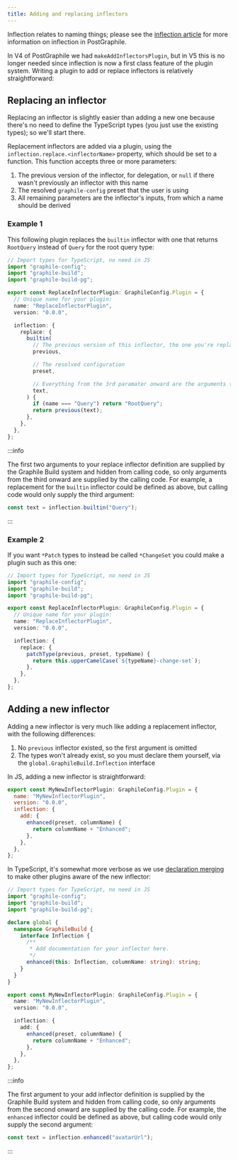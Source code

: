 ```yaml
---
title: Adding and replacing inflectors
---
```


Inflection relates to naming things; please see the [inflection
article](./inflection) for more information on inflection in PostGraphile.

In V4 of PostGraphile we had `makeAddInflectorsPlugin`, but in V5 this is no
longer needed since inflection is now a first class feature of the plugin
system. Writing a plugin to add or replace inflectors is relatively
straightforward:

## Replacing an inflector

Replacing an inflector is slightly easier than adding a new one because there's
no need to define the TypeScript types (you just use the existing types); so
we'll start there.

Replacement inflectors are added via a plugin, using the
`inflection.replace.<inflectorName>` property, which should be set to a
function. This function accepts three or more parameters:

1. The previous version of the inflector, for delegation, or `null` if there wasn't previously an inflector with this name
2. The resolved `graphile-config` preset that the user is using
3. All remaining parameters are the inflector's inputs, from which a name should be derived

### Example 1

This following plugin replaces the `builtin` inflector with one that returns
`RootQuery` instead of `Query` for the root query type:

```ts
// Import types for TypeScript, no need in JS
import "graphile-config";
import "graphile-build";
import "graphile-build-pg";

export const ReplaceInflectorPlugin: GraphileConfig.Plugin = {
  // Unique name for your plugin:
  name: "ReplaceInflectorPlugin",
  version: "0.0.0",

  inflection: {
    replace: {
      builtin(
        // The previous version of this inflector, the one you're replacing
        previous,

        // The resolved configuration
        preset,

        // Everything from the 3rd paramater onward are the arguments to this inflector
        text,
      ) {
        if (name === "Query") return "RootQuery";
        return previous(text);
      },
    },
  },
};
```

:::info

The first two arguments to your replace inflector definition are supplied by the
Graphile Build system and hidden from calling code, so only arguments from the
third onward are supplied by the calling code. For example, a replacement for
the `builtin` inflector could be defined as above, but calling code would only
supply the third argument:

```ts
const text = inflection.builtin("Query");
```

:::

### Example 2

If you want `*Patch` types to instead be called `*ChangeSet` you could make a
plugin such as this one:

```ts
// Import types for TypeScript, no need in JS
import "graphile-config";
import "graphile-build";
import "graphile-build-pg";

export const ReplaceInflectorPlugin: GraphileConfig.Plugin = {
  // Unique name for your plugin:
  name: "ReplaceInflectorPlugin",
  version: "0.0.0",

  inflection: {
    replace: {
      patchType(previous, preset, typeName) {
        return this.upperCamelCase(`${typeName}-change-set`);
      },
    },
  },
};
```

## Adding a new inflector

Adding a new inflector is very much like adding a replacement inflector, with
the following differences:

1. No `previous` inflector existed, so the first argument is omitted
2. The types won't already exist, so you must declare them yourself, via the `global.GraphileBuild.Inflection` interface

In JS, adding a new inflector is straightforward:

```js
export const MyNewInflectorPlugin: GraphileConfig.Plugin = {
  name: "MyNewInflectorPlugin",
  version: "0.0.0",
  inflection: {
    add: {
      enhanced(preset, columnName) {
        return columnName + "Enhanced";
      },
    },
  },
};
```

In TypeScript, it's somewhat more verbose as we use [declaration merging][] to
make other plugins aware of the new inflector:

```ts
// Import types for TypeScript, no need in JS
import "graphile-config";
import "graphile-build";
import "graphile-build-pg";

declare global {
  namespace GraphileBuild {
    interface Inflection {
      /**
       * Add documentation for your inflector here.
       */
      enhanced(this: Inflection, columnName: string): string;
    }
  }
}

export const MyNewInflectorPlugin: GraphileConfig.Plugin = {
  name: "MyNewInflectorPlugin",
  version: "0.0.0",

  inflection: {
    add: {
      enhanced(preset, columnName) {
        return columnName + "Enhanced";
      },
    },
  },
};
```

:::info

The first argument to your add inflector definition is supplied by the Graphile
Build system and hidden from calling code, so only arguments from the second
onward are supplied by the calling code. For example, the `enhanced` inflector
could be defined as above, but calling code would only supply the second
argument:

```js
const text = inflection.enhanced("avatarUrl");
```

:::

[declaration merging]: https://www.typescriptlang.org/docs/handbook/declaration-merging.html
